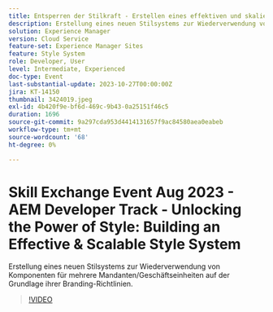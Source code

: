 ```yaml
---
title: Entsperren der Stilkraft - Erstellen eines effektiven und skalierbaren Stilsystems
description: Erstellung eines neuen Stilsystems zur Wiederverwendung von Komponenten für mehrere Mandanten/Geschäftseinheiten auf der Grundlage ihrer Branding-Richtlinien.
solution: Experience Manager
version: Cloud Service
feature-set: Experience Manager Sites
feature: Style System
role: Developer, User
level: Intermediate, Experienced
doc-type: Event
last-substantial-update: 2023-10-27T00:00:00Z
jira: KT-14150
thumbnail: 3424019.jpeg
exl-id: 4b420f9e-bf6d-469c-9b43-0a25151f46c5
duration: 1696
source-git-commit: 9a297cda953d4414131657f9ac84580aea0eabeb
workflow-type: tm+mt
source-wordcount: '68'
ht-degree: 0%

---
```



# Skill Exchange Event Aug 2023 - AEM Developer Track - Unlocking the Power of Style: Building an Effective &amp; Scalable Style System

Erstellung eines neuen Stilsystems zur Wiederverwendung von Komponenten für mehrere Mandanten/Geschäftseinheiten auf der Grundlage ihrer Branding-Richtlinien.

>[!VIDEO](https://video.tv.adobe.com/v/3424019/?learn=on)
